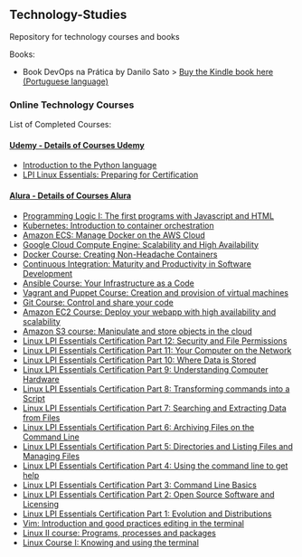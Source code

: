 ## Technology-Studies
Repository for technology courses and books

Books:
  - Book DevOps na Prática by Danilo Sato > [Buy the Kindle book here (Portuguese language)](https://www.amazon.com.br/DevOps-pr%C3%A1tica-software-confi%C3%A1vel-automatizada-ebook/dp/B00VRS7WRS/ref=sr_1_1?s=digital-text&ie=UTF8&qid=1545829621&sr=1-1&keywords=devops)

### Online Technology Courses

List of Completed Courses:

#### [Udemy - Details of Courses Udemy](https://github.com/hugoledra/Technology-Studies/blob/master/Udemy%20Courses/README.md)
  - [Introduction to the Python language](https://www.udemy.com/intro_python/)
  - [LPI Linux Essentials: Preparing for Certification](https://www.udemy.com/lpi-linux-essentials/)

#### [Alura - Details of Courses Alura](https://github.com/hugoledra/Technology-Studies/blob/master/Alura%20Courses/README.md)
  - [Programming Logic I: The first programs with Javascript and HTML](https://cursos.alura.com.br/course/logica-programacao-javascript-html)
  - [Kubernetes: Introduction to container orchestration](https://cursos.alura.com.br/course/kubernetes)
  - [Amazon ECS: Manage Docker on the AWS Cloud](https://cursos.alura.com.br/course/docker-na-amazon-ecs)
  - [Google Cloud Compute Engine: Scalability and High Availability](https://cursos.alura.com.br/course/google-cloud-compute-engine)
  - [Docker Course: Creating Non-Headache Containers](https://cursos.alura.com.br/course/docker-e-docker-compose)
  - [Continuous Integration: Maturity and Productivity in Software Development](https://cursos.alura.com.br/course/integracao-continua-jenkins)
  - [Ansible Course: Your Infrastructure as a Code](https://cursos.alura.com.br/course/infraestrutura-como-codigo-com-ansible)
  - [Vagrant and Puppet Course: Creation and provision of virtual machines](https://cursos.alura.com.br/course/devops-com-vagrant-e-puppet)
  - [Git Course: Control and share your code](https://cursos.alura.com.br/course/git)
  - [Amazon EC2 Course: Deploy your webapp with high availability and scalability](https://cursos.alura.com.br/course/introducao-ao-cloud-do-ec2-no-aws)
  - [Amazon S3 course: Manipulate and store objects in the cloud](https://cursos.alura.com.br/course/aws-s3-manipule-e-armazene-na-nuvem)
  - [Linux LPI Essentials Certification Part 12: Security and File Permissions](https://cursos.alura.com.br/course/linux-essentials-12)
  - [Linux LPI Essentials Certification Part 11: Your Computer on the Network](https://cursos.alura.com.br/course/linux-essentials-11)
  - [Linux LPI Essentials Certification Part 10: Where Data is Stored](https://cursos.alura.com.br/course/linux-essentials-10)
  - [Linux LPI Essentials Certification Part 9: Understanding Computer Hardware](https://cursos.alura.com.br/course/linux-essentials-9)
  - [Linux LPI Essentials Certification Part 8: Transforming commands into a Script](https://cursos.alura.com.br/course/linux-essentials-8)
  - [Linux LPI Essentials Certification Part 7: Searching and Extracting Data from Files](https://cursos.alura.com.br/course/linux-essentials-7)
  - [Linux LPI Essentials Certification Part 6: Archiving Files on the Command Line](https://cursos.alura.com.br/course/linux-essentials-6)
  - [Linux LPI Essentials Certification Part 5: Directories and Listing Files and Managing Files](https://cursos.alura.com.br/course/linux-essentials-5)
  - [Linux LPI Essentials Certification Part 4: Using the command line to get help](https://cursos.alura.com.br/course/linux-essentials-4)
  - [Linux LPI Essentials Certification Part 3: Command Line Basics](https://cursos.alura.com.br/course/linux-essentials-3)
  - [Linux LPI Essentials Certification Part 2: Open Source Software and Licensing](https://cursos.alura.com.br/course/linux-essentials-2)
  - [Linux LPI Essentials Certification Part 1: Evolution and Distributions](https://cursos.alura.com.br/course/linux-essentials-1)
  - [Vim: Introduction and good practices editing in the terminal](https://cursos.alura.com.br/course/vim)
  - [Linux II course: Programs, processes and packages](https://cursos.alura.com.br/course/linux-ubuntu-processos)
  - [Linux Course I: Knowing and using the terminal](https://cursos.alura.com.br/course/linux-ubuntu)
